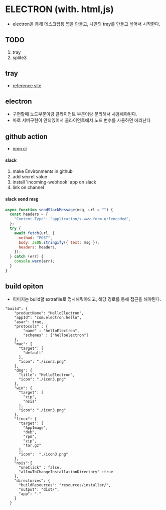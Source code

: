 # ELECTRON (with. html,js)

- electron을 통해 데스크탑용 앱을 만들고, 나만의 tray를 만들고 싶어서 시작한다.

## TODO

1. tray
2. splite3

## tray

- [reference site](https://medium.com/@nahoc/lets-build-a-system-tray-cryptocurrency-tracker-for-mac-using-electron-part-1-7888747891b)

## electron

- 구현할때 노드부분이랑 클라이언트 부분이랑 분리해서 사용해야된다.
- 따로 서버구현이 안되있어서 클라이언트에서 노드 변수를 사용하면 에러난다

## github action

- [npm ci](https://mygumi.tistory.com/409)

#### slack

1. make Environments in github
2. add secret value
3. install 'incoming-webhook' app on slack
4. link on channel

#### slack send msg

```js
async function sendSlackMessage(msg, url = "") {
  const headers = {
    "Content-Type": "application/x-www-form-urlencoded",
  };
  try {
    await fetch(url, {
      method: "POST",
      body: JSON.stringify({ text: msg }),
      headers: headers,
    });
  } catch (err) {
    console.warn(err);
  }
}
```

## build opiton

- 이미지는 build할 extrafile로 명시해줘야되고, 해당 경로를 통해 접근을 해야된다.

```
"build": {
    "productName": "HelloElectron",
    "appId": "com.electron.hello",
    "asar": true,
    "protocols" : {
        "name" : "helloElectron",
        "schemes" : ["helloelectron"]
    },
    "mac": {
      "target": [
        "default"
      ],
      "icon": "./icon3.png"
    },
    "dmg": {
      "title": "HelloElectron",
      "icon": "./icon3.png"
    },
    "win": {
      "target": [
        "zip",
        "nsis"
      ],
      "icon": "./icon3.png"
    },
    "linux": {
      "target": [
        "AppImage",
        "deb",
        "rpm",
        "zip",
        "tar.gz"
      ],
      "icon":  "./icon3.png"
    },
    "nsis":{
      "oneClick" : false,
      "allowToChangeInstallationDirectory" :true
    },
    "directories": {
      "buildResources": "resources/installer/",
      "output": "dist/",
      "app": "."
    }
  }
```

